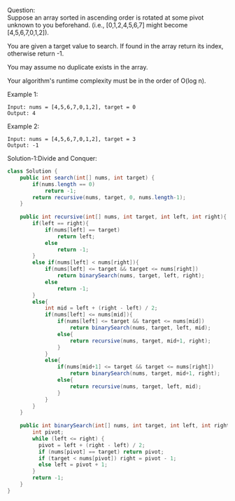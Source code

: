 Question:  
Suppose an array sorted in ascending order is rotated at some pivot unknown to you beforehand.
(i.e., [0,1,2,4,5,6,7] might become [4,5,6,7,0,1,2]).

You are given a target value to search. If found in the array return its index, otherwise return -1.

You may assume no duplicate exists in the array.

Your algorithm's runtime complexity must be in the order of O(log n).

Example 1:
```
Input: nums = [4,5,6,7,0,1,2], target = 0
Output: 4
```
Example 2:
```
Input: nums = [4,5,6,7,0,1,2], target = 3
Output: -1
```

Solution-1:Divide and Conquer:
```java
class Solution {
    public int search(int[] nums, int target) {
        if(nums.length == 0)
            return -1;
        return recursive(nums, target, 0, nums.length-1);
    }
    
    public int recursive(int[] nums, int target, int left, int right){
        if(left == right){
            if(nums[left] == target)
                return left;
            else
                return -1;
        }
        else if(nums[left] < nums[right]){
            if(nums[left] <= target && target <= nums[right])
                return binarySearch(nums, target, left, right);
            else
                return -1;
        }
        else{
            int mid = left + (right - left) / 2;
            if(nums[left] <= nums[mid]){
                if(nums[left] <= target && target <= nums[mid])
                    return binarySearch(nums, target, left, mid);
                else{
                    return recursive(nums, target, mid+1, right);
                }
            }
            else{
                if(nums[mid+1] <= target && target <= nums[right])
                    return binarySearch(nums, target, mid+1, right);
                else{
                    return recursive(nums, target, left, mid);
                }
            }
        }
    }
    
    public int binarySearch(int[] nums, int target, int left, int right){
        int pivot;
        while (left <= right) {
          pivot = left + (right - left) / 2;
          if (nums[pivot] == target) return pivot;
          if (target < nums[pivot]) right = pivot - 1;
          else left = pivot + 1;
        }
        return -1;
    }
}
```